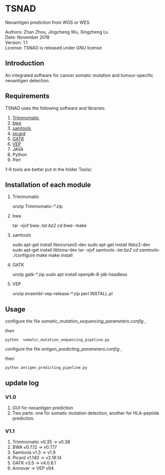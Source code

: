 # TSNAD
 
 Neoantigen prediction from WGS or WES.    
   
 Authors: Zhan Zhou, Jingcheng Wu, Xingzheng Lv.  
 Date: November 2018  
 Version: 1.1  
 License: TSNAD is released under GNU license  

## Introduction  

An integrated software for cancer somatic mutation and tumour-specific neoantigen detection.  

## Requirements
TSNAD uses the following software and libraries:  
  	
1. [Trimmomatic](http://www.usadellab.org/cms/uploads/supplementary/Trimmomatic/Trimmomatic-Src-0.38.zip)  
2. [bwa](https://sourceforge.net/projects/bio-bwa/files/bwa-0.7.17.tar.bz2/download)  
3. [samtools](https://sourceforge.net/projects/samtools/files/latest/download)  
4. [picard](https://github.com/broadinstitute/picard/releases/download/2.18.15/picard.jar)    
5. [GATK](https://github.com/broadinstitute/gatk/releases/download/4.0.11.0/gatk-4.0.11.0.zip)   
6. [VEP](https://github.com/Ensembl/ensembl-vep/archive/release/94.zip)   
7. JAVA     
8. Python    
9. Perl   
  
1-6 tools are better put in the folder Tools/.   

## Installation of each module
1. Trimmomatic   

	unzip Trimmomatic-*.zip

2. bwa

	tar -xjvf bwa-*.tar.bz2
	cd bwa-*
	make

3. samtools
	
	sudo apt-get install libncurses5-dev
	sudo apt-get install libbz2-dev
	sudo apt-get install liblzma-dev
	tar -xjvf samtools-*.tar.bz2
	cd samtools-*
	./configure
	make
	make install

4. GATK

	unzip gatk-*.zip
	sudo apt install openjdk-8-jdk-headless
	
5. VEP

	unzip ensembl-vep-release-*.zip
	perl INSTALL.pl

## Usage

configure the file *somatic_mutation_sequencing_parameters.config* ,

then 

	python  somatic_mutation_sequencing_pipeline.py

configure the file *antigen_predicting_parameters.config* ,

then 

	python antigen_predicting_pipeline.py

## update log

### V1.0 
1. GUI for neoantigen prediction  
2. Two parts: one for somatic mutation detection, another for HLA-peptide prediction.

### V1.1
1. Trimmomatic v0.35 -> v0.38  
2. BWA v0.7.12 -> v0.7.17  
3. Samtools v1.3 -> v1.9  
4. Picard v1.140 -> v2.18.14  
5. GATK v3.5 -> v4.0.8.1  
6. Annovar -> VEP v94  
 

  
 
